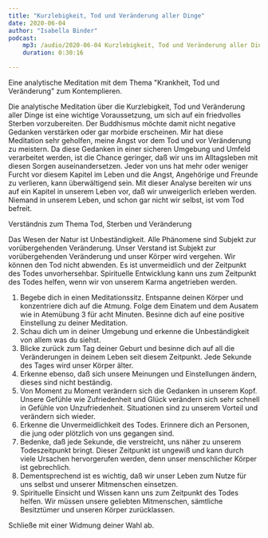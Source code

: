 ```yaml
---
title: "Kurzlebigkeit, Tod und Veränderung aller Dinge"
date: 2020-06-04
author: "Isabella Binder"
podcast:
    mp3: /audio/2020-06-04 Kurzlebigkeit, Tod und Veränderung aller Dinge.mp3
    duration: 0:30:16

---
```


Eine analytische Meditation mit dem Thema "Krankheit, Tod und Veränderung" zum Kontemplieren.

Die analytische Meditation über die Kurzlebigkeit, Tod und Veränderung aller Dinge ist eine wichtige Voraussetzung, um sich auf ein friedvolles Sterben vorzubereiten. Der Buddhismus möchte damit nicht negative Gedanken verstärken oder gar morbide erscheinen. Mir hat diese Meditation sehr geholfen, meine Angst vor dem Tod und vor Veränderung zu meistern. Da diese Gedanken in einer sicheren Umgebung und Umfeld verarbeitet werden, ist die Chance geringer, daß wir uns im Alltagsleben mit diesen Sorgen auseinandersetzen. Jeder von uns hat mehr oder weniger Furcht vor diesem Kapitel im Leben und die Angst, Angehörige und Freunde zu verlieren, kann überwältigend sein. Mit dieser Analyse bereiten wir uns auf ein Kapitel in unserem Leben vor, daß wir unweigerlich erleben werden. Niemand in unserem Leben, und schon gar nicht wir selbst, ist vom Tod befreit.

Verständnis zum Thema Tod, Sterben und Veränderung

Das Wesen der Natur ist Unbeständigkeit. Alle Phänomene sind Subjekt zur vorübergehenden Veränderung. Unser Verstand ist Subjekt zur vorübergehenden Veränderung und unser Körper wird vergehen. Wir können den Tod nicht abwenden. Es ist unvermeidlich und der Zeitpunkt des Todes unvorhersehbar. Spirituelle Entwicklung kann uns zum Zeitpunkt des Todes helfen, wenn wir von unserem Karma angetrieben werden.

1. Begebe dich in einen Meditationssitz. Entspanne deinen Körper und konzentriere dich auf die Atmung. Folge dem Einatem und dem Ausatem wie in Atemübung 3 für acht Minuten. Besinne dich auf eine positive Einstellung zu deiner Meditation.
2.	Schau dich um in deiner Umgebung und erkenne die Unbeständigkeit von allem was du siehst.
3.	Blicke zurück zum Tag deiner Geburt und besinne dich auf all die Veränderungen in deinem Leben seit diesem Zeitpunkt. Jede Sekunde des Tages wird unser Körper älter.
4.	Erkenne ebenso, daß sich unsere Meinungen und Einstellungen ändern, dieses sind nicht beständig.
5.	Von Moment zu Moment verändern sich die Gedanken in unserem Kopf. Unsere Gefühle wie Zufriedenheit und Glück verändern sich sehr schnell in Gefühle von Unzufriedenheit. Situationen sind zu unserem Vorteil und verändern sich wieder.
6.	Erkenne die Unvermeidlichkeit des Todes. Erinnere dich an Personen, die jung oder plötzlich von uns gegangen sind.
7.	Bedenke, daß jede Sekunde, die verstreicht, uns näher zu unserem Todeszeitpunkt bringt. Dieser Zeitpunkt ist ungewiß und kann durch viele Ursachen hervorgerufen werden, denn unser menschlicher Körper ist gebrechlich.
8.	Dementsprechend ist es wichtig, daß wir unser Leben zum Nutze für uns selbst und unserer Mitmenschen einsetzen.
9.	Spirituelle Einsicht und Wissen kann uns zum Zeitpunkt des Todes helfen. Wir müssen unsere geliebten Mitmenschen, sämtliche Besitztümer und unseren Körper zurücklassen.

Schließe mit einer Widmung deiner Wahl ab.
